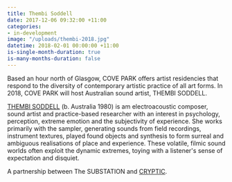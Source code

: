 ```yaml
---
title: Thembi Soddell
date: 2017-12-06 09:32:00 +11:00
categories:
- in-development
image: "/uploads/thembi-2018.jpg"
datetime: 2018-02-01 00:00:00 +11:00
is-single-month-duration: true
is-many-months-duration: false
---
```


Based an hour north of Glasgow, COVE PARK offers artist residencies that respond to the diversity of contemporary artistic practice of all art forms. In 2018, COVE PARK will host Australian sound artist, THEMBI SODDELL.

[THEMBI SODDELL](http://thembisoddell.com/) (b. Australia 1980) is am electroacoustic composer, sound artist and practice-based researcher with an interest in psychology, perception, extreme emotion and the subjectivity of experience. She works primarily with the sampler, generating sounds from field recordings, instrument textures, played found objects and synthesis to form surreal and ambiguous realisations of place and experience. These volatile, filmic sound worlds often exploit the dynamic extremes, toying with a listener's sense of expectation and disquiet.

A partnership between The SUBSTATION and [CRYPTIC](http://www.cryptic.org.uk/).
